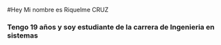 #Hey  Mi nombre es Riquelme CRUZ
### Tengo 19 años y soy estudiante de la carrera de Ingenieria en sistemas 
